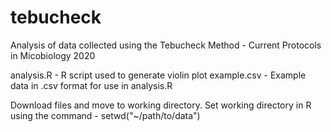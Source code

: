 # tebucheck

Analysis of data collected using the Tebucheck Method - Current Protocols in Micobiology 2020

analysis.R - R script used to generate violin plot
example.csv - Example data in .csv format for use in analysis.R

Download files and move to working directory. Set working directory in R using the command - setwd("~/path/to/data")
